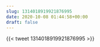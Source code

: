 ```yaml
---
slug: 1314018919921876995
date: 2020-10-08 01:44:58+00:00
draft: false
---
```


{{< tweet 1314018919921876995 >}}
